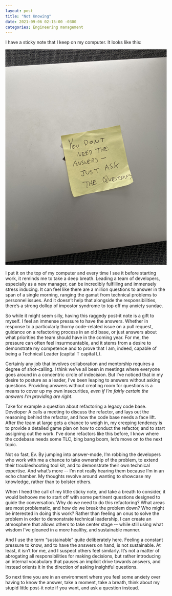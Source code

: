 ```yaml
---
layout: post
title: "Not Knowing"
date: 2021-09-06 02:15:00 -0300
categories: Engineering management
---
```


I have a sticky note that I keep on my computer. It looks like this:

![It's really not even that sticky anymore](/assets/img/sticky.JPG)

I put it on the top of my computer and every time I see it before starting work, it reminds me to take a deep breath. Leading a team of developers, especially as a new manager, can be incredibly fulfilling and immensely stress inducing. It can feel like there are a million questions to answer in the span of a single morning, ranging the gamut from technical problems to personnel issues. And it doesn’t help that alongside the responsibilities, there’s a strong dollop of impostor syndrome to top off  my anxiety sundae.

So while it might seem silly, having this raggedy post-it note is a gift to myself. I feel an immense pressure to have the answers. Whether in response to a particularly thorny code-related issue on a pull request, guidance on a refactoring process in an old base, or just answers about what priorities the team should have in the coming year. For me, the pressure can often feel insurmountable, and it stems from a desire to demonstrate my competence and to prove that I am, indeed, capable of being a Technical Leader (capital T capital L).

Certainly any job that involves collaboration and mentorship requires a degree of shot-calling. I think we’ve all been in meetings where everyone goes around in a concentric circle of indecision. But I’ve noticed that in my desire to posture as a leader, I’ve been leaping to answers without asking questions. Providing answers without creating room for questions is a means to cover up my own insecurities, *even if I’m fairly certain the answers I’m providing are right*.

Take for example a question about refactoring a legacy code base. Developer A calls a meeting to discuss the refactor, and lays out the reasoning behind the refactor, and how the code base needs a face lift. After the team at large gets a chance to weigh in, my creeping tendency is to provide a detailed game plan on how to conduct the refactor, and to start assigning out the work. I’ve done refactors like this before, I know where the codebase needs some TLC, bing bang boom, let’s move on to the next topic.

Not so fast, Ev. By jumping into answer-mode, I’m robbing the developers who work with me a chance to take ownership of the problem, to extend their troubleshooting tool kit, and to demonstrate their own technical expertise. And what’s more -- I’m not really hearing them because I’m in an echo chamber. My thoughts revolve around wanting to showcase my knowledge, rather than to bolster others.

When I heed the call of my little sticky note, and take a breath to consider, it would behoove me to start off with some pertinent questions designed to guide the conversation. Why do we need to do this refactoring? What areas are most problematic, and how do we break the problem down? Who might be interested in doing this work? Rather than feeling an onus to solve the problem in order to demonstrate technical leadership, I can create an atmosphere that allows others to take center stage -- while still using what wisdom I’ve gleaned in a more healthy, and sustainable manner.

And I use the term “sustainable” quite deliberately here. Feeling a constant pressure to know, and to have the answers on hand, is not sustainable. At least, it isn’t for me, and I suspect others feel similarly. It’s not a matter of abrogating all responsibilities for making decisions, but rather introducing an internal vocabulary that pauses an implicit drive towards answers, and instead orients it in the direction of asking insightful questions.

So next time you are in an environment where you feel some anxiety over having to know the answer, take a moment, take a breath, think about my stupid little post-it note if you want, and ask a question instead.
